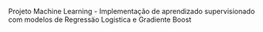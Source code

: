 Projeto Machine Learning -  Implementação de aprendizado supervisionado com modelos de Regressäo Logistica e Gradiente Boost
